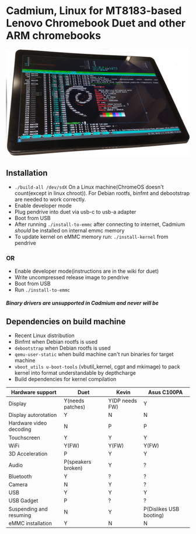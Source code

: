 # Cadmium, Linux for MT8183-based Lenovo Chromebook Duet and other ARM chromebooks

<p align="center">
<img src="/pics/duet_small.png" alt="Lenovo Duet running Linux" data-canonical-src="/pics/duet_small.png"/></p>

## Installation
- ``` ./build-all /dev/sdX ``` On a Linux machine(ChromeOS doesn't count(except in linux chroot)). For Debian rootfs, binfmt and debootstrap are needed to work correctly.
- Enable developer mode
- Plug pendrive into duet via usb-c to usb-a adapter
- Boot from USB
- After running ``` ./install-to-emmc ``` after connecting to internet, Cadmium _should_ be installed on internal emmc memory
- To update kernel on eMMC memory run: ```./install-kernel``` from pendrive

### OR
- Enable developer mode(instructions are in the wiki for duet)
- Write uncompressed release image to pendrive
- Boot from USB
- Run ```./install-to-emmc```

#### *Binary drivers are unsupported in Cadmium and never will be*

## Dependencies on build machine
- Recent Linux distribution
- Binfmt when Debian rootfs is used
- ```debootstrap``` when Debian rootfs is used
- ```qemu-user-static``` when build machine can't run binaries for target machine
- ```vboot_utils u-boot-tools``` (vbutil_kernel, cgpt and mkimage) to pack kernel into format understandable by depthcharge
- Build dependencies for kernel compilation

| Hardware support        	| Duet               	| Kevin          	| Asus C100PA			|
|-------------------------	|--------------------	|----------------	|-------------------------	|
| Display                 	| Y(needs patches)   	| Y(DP needs FW) 	| Y				|
| Display autorotation    	| Y                  	| N              	| N				|
| Hardware video decoding	| N			| P			| P				|
| Touchscreen             	| Y                  	| Y              	| Y				|
| WiFi                    	| Y(FW)              	| Y(FW)          	| Y(FW)				|
| 3D Acceleration         	| P                  	| Y              	| Y				|
| Audio                   	| P(speakers broken) 	| Y              	| ?				|
| Bluetooth               	| Y                  	| ?              	| ?				|
| Camera                  	| N                  	| Y              	| ?				|
| USB                     	| Y                  	| Y              	| Y				|
| USB Gadget              	| P                  	| ?              	| ?				|
| Suspending and resuming 	| N                  	| Y              	| P(Dislikes USB booting)	|
| eMMC installation       	| Y                  	| N              	| N				|
